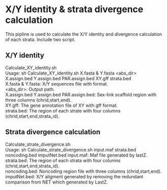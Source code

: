 # X/Y identity & strata divergence calculation
This pipline is used to calculate the X/Y identity and divergence calculation of each strata. Include two script.  

## X/Y identity
Calculate_XY_identity.sh    
Usage: sh Calculate_XY_identity.sh X.fasta & Y.fasta <abs_dir> X.assign.bed Y.assign.bed PAR.assign.bed XY.gff strata.bed  
X.fasta & Y.fasta: X/Y sequences file with format.  
<abs_dir>: Output path.  
X.assign.bed Y.assign.bed PAR.assign.bed: Sex-link scaffold region with three columns (chrid,start,end).  
XY.gff: The gene annotation file of XY with gff format.  
strata.bed: The region of each strate with four columns (chrid,start,end,strata_id).  

## Strata divergence calculation
Calculate_strate_divergence.sh  
Usage: sh Calculate_strate_divergence.sh input.maf strata.bed noncoding.bed imputNet.bed 
input.maf: Maf file generated by lastZ.
strata.bed: The region of each strata with four columns (chrid,start,end,strata_id).  
noncoding.bed: Noncoding region file with three columns (chrid,start,end).  
imputNet.bed: X/Y aligment generated by removing the redundant comparison from NET which generated by LastZ.  
